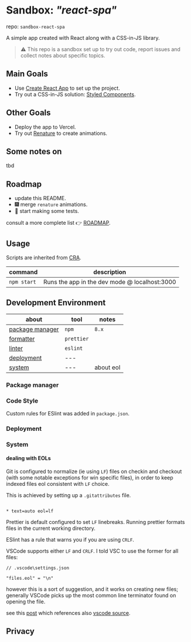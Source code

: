 # Sandbox: _"react-spa"_

repo: `sandbox-react-spa`

A simple app created with React along with a CSS-in-JS library.

> ⚠ This repo is a sandbox set up to try out code, report issues and collect notes about specific topics.

## Main Goals

- Use [Create React App](https://create-react-app.dev/) to set up the project.
- Try out a CSS-in-JS solution: [Styled Components](https://styled-components.com/).

## Other Goals

- Deploy the app to Vercel.
- Try out [Renature](https://formidable.com/open-source/renature/) to create animations.

## Some notes on

tbd

## Roadmap

- update this README.
- 🎆 merge `renature` animations.
- 🚦 start making some tests.

consult a more complete list 👉 [ROADMAP](./ROADMAP).

## Usage

Scripts are inherited from [CRA](https://create-react-app.dev/docs/available-scripts/).

| command     | description                                               |
| ----------- | --------------------------------------------------------- |
| `npm start` | Runs the app in the dev mode @ localhost:3000 |

## Development Environment

| about                               | tool       | notes     |
| ----------------------------------- | ---------- | --------- |
| [package manager](#package-manager) | `npm`      | `8.x`     |
| [formatter](#code-style)            | `prettier` |
| [linter](#code-style)               | `eslint`   |
| [deployment](#deployment)           | ---        |
| [system](#system)                   | ---        | about eol |

### Package manager

### Code Style

Custom rules for ESlint was added in `package.json`.

### Deployment

### System

#### dealing with EOLs

Git is configured to normalize (ie using `LF`) files on checkin and checkout
(with some notable exceptions for win specific files), in order to
keep indexed files eol consistent with `LF` choice.

This is achieved by setting up a `.gitattributes` file.

```text

* text=auto eol=lf

```

Prettier is default configured to set `LF` linebreaks. Running prettier formats files
in the current working directory.

ESlint has a rule that warns you if you are using `CRLF`.

VSCode supports either `LF` and `CRLF`. I told VSC to use the former for all files:

```jsonc
// .vscode\settings.json

"files.eol" = "\n"
```

however this is a sort of suggestion, and it works on creating new files; generally VSCode picks up the most common line terminator found on opening the file.

see this [post](https://stackoverflow.com/questions/50904632/vscode-not-defaulting-to-n-end-of-line) which references
also [vscode source](https://github.com/microsoft/vscode/blob/b8178e3e2f3f620ebdd31dfbfba937ff1b12ee04/src/vs/editor/common/model/pieceTreeTextBuffer/pieceTreeTextBufferBuilder.ts#L27).

## Privacy
